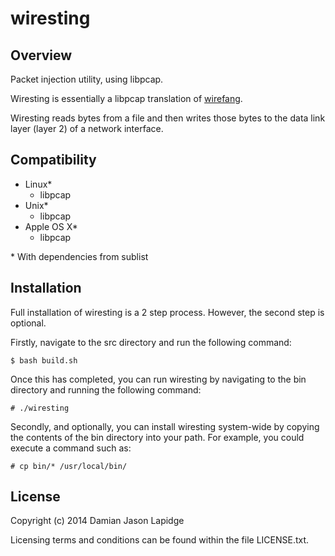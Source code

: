 wiresting
=========

Overview
--------

Packet injection utility, using libpcap.

Wiresting is essentially a libpcap translation of 
[wirefang](https://github.com/greydamian/wirefang).

Wiresting reads bytes from a file and then writes those bytes to the data link 
layer (layer 2) of a network interface.

Compatibility
-------------

* Linux\*
  * libpcap
* Unix\*
  * libpcap
* Apple OS X\*
  * libpcap

\* With dependencies from sublist

Installation
------------

Full installation of wiresting is a 2 step process. However, the second step is 
optional.

Firstly, navigate to the src directory and run the following command:

    $ bash build.sh

Once this has completed, you can run wiresting by navigating to the bin 
directory and running the following command:

    # ./wiresting

Secondly, and optionally, you can install wiresting system-wide by copying the 
contents of the bin directory into your path. For example, you could execute a 
command such as:

    # cp bin/* /usr/local/bin/

License
-------

Copyright (c) 2014 Damian Jason Lapidge

Licensing terms and conditions can be found within the file LICENSE.txt.

